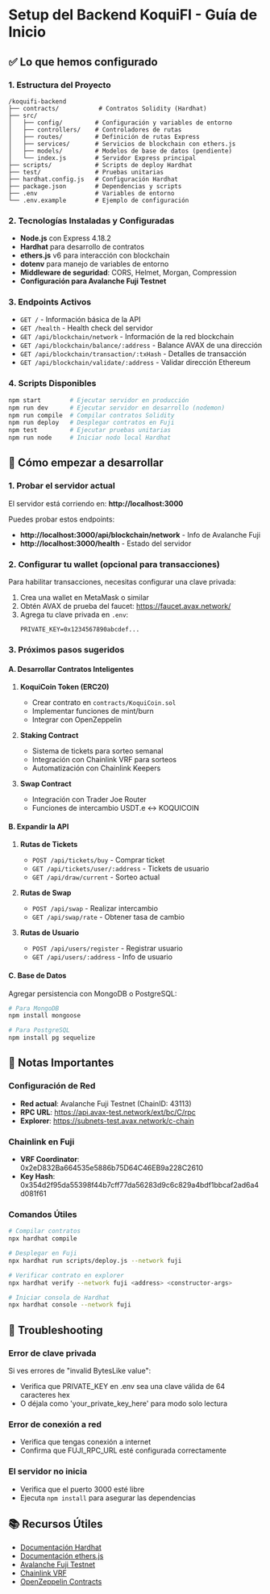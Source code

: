 # Setup del Backend KoquiFI - Guía de Inicio

## ✅ Lo que hemos configurado

### 1. Estructura del Proyecto
```
/koquifi-backend
├── contracts/           # Contratos Solidity (Hardhat)
├── src/
│   ├── config/         # Configuración y variables de entorno
│   ├── controllers/    # Controladores de rutas
│   ├── routes/         # Definición de rutas Express
│   ├── services/       # Servicios de blockchain con ethers.js
│   ├── models/         # Modelos de base de datos (pendiente)
│   └── index.js        # Servidor Express principal
├── scripts/            # Scripts de deploy Hardhat
├── test/               # Pruebas unitarias
├── hardhat.config.js   # Configuración Hardhat
├── package.json        # Dependencias y scripts
├── .env                # Variables de entorno
└── .env.example        # Ejemplo de configuración
```

### 2. Tecnologías Instaladas y Configuradas
- **Node.js** con Express 4.18.2
- **Hardhat** para desarrollo de contratos
- **ethers.js** v6 para interacción con blockchain
- **dotenv** para manejo de variables de entorno
- **Middleware de seguridad**: CORS, Helmet, Morgan, Compression
- **Configuración para Avalanche Fuji Testnet**

### 3. Endpoints Activos
- `GET /` - Información básica de la API
- `GET /health` - Health check del servidor
- `GET /api/blockchain/network` - Información de la red blockchain
- `GET /api/blockchain/balance/:address` - Balance AVAX de una dirección
- `GET /api/blockchain/transaction/:txHash` - Detalles de transacción
- `GET /api/blockchain/validate/:address` - Validar dirección Ethereum

### 4. Scripts Disponibles
```bash
npm start        # Ejecutar servidor en producción
npm run dev      # Ejecutar servidor en desarrollo (nodemon)
npm run compile  # Compilar contratos Solidity
npm run deploy   # Desplegar contratos en Fuji
npm test         # Ejecutar pruebas unitarias
npm run node     # Iniciar nodo local Hardhat
```

## 🚀 Cómo empezar a desarrollar

### 1. Probar el servidor actual
El servidor está corriendo en: **http://localhost:3000**

Puedes probar estos endpoints:
- **http://localhost:3000/api/blockchain/network** - Info de Avalanche Fuji
- **http://localhost:3000/health** - Estado del servidor

### 2. Configurar tu wallet (opcional para transacciones)
Para habilitar transacciones, necesitas configurar una clave privada:

1. Crea una wallet en MetaMask o similar
2. Obtén AVAX de prueba del faucet: https://faucet.avax.network/
3. Agrega tu clave privada en `.env`:
   ```
   PRIVATE_KEY=0x1234567890abcdef...
   ```

### 3. Próximos pasos sugeridos

#### A. Desarrollar Contratos Inteligentes
1. **KoquiCoin Token (ERC20)**
   - Crear contrato en `contracts/KoquiCoin.sol`
   - Implementar funciones de mint/burn
   - Integrar con OpenZeppelin

2. **Staking Contract**
   - Sistema de tickets para sorteo semanal
   - Integración con Chainlink VRF para sorteos
   - Automatización con Chainlink Keepers

3. **Swap Contract**
   - Integración con Trader Joe Router
   - Funciones de intercambio USDT.e ↔ KOQUICOIN

#### B. Expandir la API
1. **Rutas de Tickets**
   - `POST /api/tickets/buy` - Comprar ticket
   - `GET /api/tickets/user/:address` - Tickets de usuario
   - `GET /api/draw/current` - Sorteo actual

2. **Rutas de Swap**
   - `POST /api/swap` - Realizar intercambio
   - `GET /api/swap/rate` - Obtener tasa de cambio

3. **Rutas de Usuario**
   - `POST /api/users/register` - Registrar usuario
   - `GET /api/users/:address` - Info de usuario

#### C. Base de Datos
Agregar persistencia con MongoDB o PostgreSQL:
```bash
# Para MongoDB
npm install mongoose

# Para PostgreSQL  
npm install pg sequelize
```

## 📝 Notas Importantes

### Configuración de Red
- **Red actual**: Avalanche Fuji Testnet (ChainID: 43113)
- **RPC URL**: https://api.avax-test.network/ext/bc/C/rpc
- **Explorer**: https://subnets-test.avax.network/c-chain

### Chainlink en Fuji
- **VRF Coordinator**: 0x2eD832Ba664535e5886b75D64C46EB9a228C2610
- **Key Hash**: 0x354d2f95da55398f44b7cff77da56283d9c6c829a4bdf1bbcaf2ad6a4d081f61

### Comandos Útiles
```bash
# Compilar contratos
npx hardhat compile

# Desplegar en Fuji
npx hardhat run scripts/deploy.js --network fuji

# Verificar contrato en explorer
npx hardhat verify --network fuji <address> <constructor-args>

# Iniciar consola de Hardhat
npx hardhat console --network fuji
```

## 🐛 Troubleshooting

### Error de clave privada
Si ves errores de "invalid BytesLike value":
- Verifica que PRIVATE_KEY en .env sea una clave válida de 64 caracteres hex
- O déjala como 'your_private_key_here' para modo solo lectura

### Error de conexión a red
- Verifica que tengas conexión a internet
- Confirma que FUJI_RPC_URL esté configurada correctamente

### El servidor no inicia
- Verifica que el puerto 3000 esté libre
- Ejecuta `npm install` para asegurar las dependencias

## 📚 Recursos Útiles
- [Documentación Hardhat](https://hardhat.org/docs)
- [Documentación ethers.js](https://docs.ethers.org/)
- [Avalanche Fuji Testnet](https://docs.avax.network/build/dapp/fuji-test-network)
- [Chainlink VRF](https://docs.chain.link/vrf)
- [OpenZeppelin Contracts](https://docs.openzeppelin.com/contracts/)

